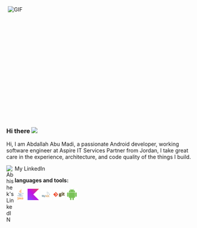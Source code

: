 <img align="right" alt="GIF" src="https://github.com/abhisheknaiidu/abhisheknaiidu/blob/master/code.gif?raw=true" width="500" height="320" />

### Hi there <img src="https://media.giphy.com/media/hvRJCLFzcasrR4ia7z/giphy.gif" width="25px">


Hi, I am Abdallah Abu Madi, a passionate Android developer, working software engineer at Aspire IT Services Partner from Jordan, I take great care in the experience, architecture, and code quality of the things I build.

<a href="https://www.linkedin.com/in/abdullah-abumadi-999b25179/"> <img align="left" alt="Abhishek's LinkedIN" width="22px" src="https://raw.githubusercontent.com/peterthehan/peterthehan/master/assets/linkedin.svg"/>
</a>
My LinkedIn




**languages and tools:**  

<code><img height="30" src="https://raw.githubusercontent.com/github/explore/80688e429a7d4ef2fca1e82350fe8e3517d3494d/topics/java/java.png"></code>
<code><img height="30" src="https://raw.githubusercontent.com/github/explore/80688e429a7d4ef2fca1e82350fe8e3517d3494d/topics/kotlin/kotlin.png"></code>
<code><img height="30" src="https://raw.githubusercontent.com/github/explore/80688e429a7d4ef2fca1e82350fe8e3517d3494d/topics/mysql/mysql.png"></code>
<code><img height="30" src="https://raw.githubusercontent.com/github/explore/80688e429a7d4ef2fca1e82350fe8e3517d3494d/topics/git/git.png"></code>
<code><img height="30" src="https://raw.githubusercontent.com/github/explore/80688e429a7d4ef2fca1e82350fe8e3517d3494d/topics/android/android.png"></code>




